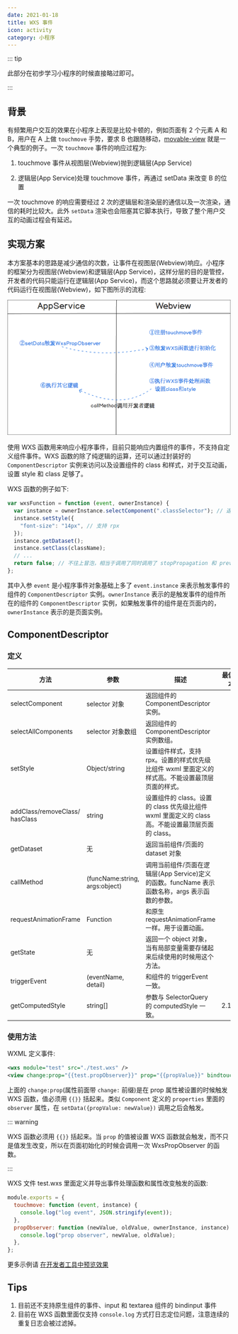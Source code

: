 ```yaml
---
date: 2021-01-18
title: WXS 事件
icon: activity
category: 小程序
---
```


::: tip

此部分在初步学习小程序的时候直接略过即可。

:::

## 背景

有频繁用户交互的效果在小程序上表现是比较卡顿的，例如页面有 2 个元素 A 和 B，用户在 A 上做 `touchmove` 手势，要求 B 也跟随移动，[movable-view](https://developers.weixin.qq.com/miniprogram/dev/component/movable-view.html) 就是一个典型的例子。一次 `touchmove` 事件的响应过程为:

1. touchmove 事件从视图层(Webview)抛到逻辑层(App Service)

1. 逻辑层(App Service)处理 touchmove 事件，再通过 setData 来改变 B 的位置

一次 touchmove 的响应需要经过 2 次的逻辑层和渲染层的通信以及一次渲染，通信的耗时比较大。此外 `setData` 渲染也会阻塞其它脚本执行，导致了整个用户交互的动画过程会有延迟。

## 实现方案

本方案基本的思路是减少通信的次数，让事件在视图层(Webview)响应。小程序的框架分为视图层(Webview)和逻辑层(App Service)，这样分层的目的是管控，开发者的代码只能运行在逻辑层(App Service)，而这个思路就必须要让开发者的代码运行在视图层(Webview)，如下图所示的流程:

![流程演示](./assets/interative-model.png)

使用 WXS 函数用来响应小程序事件，目前只能响应内置组件的事件，不支持自定义组件事件。WXS 函数的除了纯逻辑的运算，还可以通过封装好的 `ComponentDescriptor` 实例来访问以及设置组件的 class 和样式，对于交互动画，设置 style 和 class 足够了。

WXS 函数的例子如下:

```js
var wxsFunction = function (event, ownerInstance) {
  var instance = ownerInstance.selectComponent(".classSelector"); // 返回组件的实例
  instance.setStyle({
    "font-size": "14px", // 支持 rpx
  });
  instance.getDataset();
  instance.setClass(className);
  // ...
  return false; // 不往上冒泡，相当于调用了同时调用了 stopPropagation 和 preventDefault
};
```

其中入参 `event` 是小程序事件对象基础上多了 `event.instance` 来表示触发事件的组件的 `ComponentDescriptor` 实例。`ownerInstance` 表示的是触发事件的组件所在的组件的 `ComponentDescriptor` 实例，如果触发事件的组件是在页面内的，`ownerInstance` 表示的是页面实例。

## ComponentDescriptor

### 定义

| 方法                           | 参数                           | 描述                                                                                               | 最低版本 |
| ------------------------------ | ------------------------------ | -------------------------------------------------------------------------------------------------- | -------- |
| selectComponent                | selector 对象                  | 返回组件的 ComponentDescriptor 实例。                                                              |          |
| selectAllComponents            | selector 对象数组              | 返回组件的 ComponentDescriptor 实例数组。                                                          |          |
| setStyle                       | Object/string                  | 设置组件样式，支持 rpx。设置的样式优先级比组件 wxml 里面定义的样式高。不能设置最顶层页面的样式。   |          |
| addClass/removeClass/ hasClass | string                         | 设置组件的 class。设置的 class 优先级比组件 wxml 里面定义的 class 高。不能设置最顶层页面的 class。 |          |
| getDataset                     | 无                             | 返回当前组件/页面的 dataset 对象                                                                   |          |
| callMethod                     | (funcName:string, args:object) | 调用当前组件/页面在逻辑层(App Service)定义的函数。funcName 表示函数名称，args 表示函数的参数。     |          |
| requestAnimationFrame          | Function                       | 和原生 requestAnimationFrame 一样。用于设置动画。                                                  |          |
| getState                       | 无                             | 返回一个 object 对象，当有局部变量需要存储起来后续使用的时候用这个方法。                           |          |
| triggerEvent                   | (eventName, detail)            | 和组件的 triggerEvent 一致。                                                                       |          |
| getComputedStyle               | string[]                       | 参数与 SelectorQuery 的 computedStyle 一致。                                                       | 2.11.2   |

### 使用方法

WXML 定义事件:

```xml
<wxs module="test" src="./test.wxs" />
<view change:prop="{{test.propObserver}}" prop="{{propValue}}" bindtouchmove="{{test.touchmove}}" class="movable" />
```

上面的 `change:prop`(属性前面带 `change:` 前缀)是在 prop 属性被设置的时候触发 WXS 函数，值必须用 `{{}}` 括起来。类似 `Component` 定义的 `properties` 里面的 `observer` 属性，在 `setData({propValue: newValue})` 调用之后会触发。

::: warning

WXS 函数必须用 `{{}}` 括起来。当 `prop` 的值被设置 WXS 函数就会触发，而不只是值发生改变，所以在页面初始化的时候会调用一次 WxsPropObserver 的函数。

:::

WXS 文件 test.wxs 里面定义并导出事件处理函数和属性改变触发的函数:

```js
module.exports = {
  touchmove: function (event, instance) {
    console.log("log event", JSON.stringify(event));
  },
  propObserver: function (newValue, oldValue, ownerInstance, instance) {
    console.log("prop observer", newValue, oldValue);
  },
};
```

更多示例请 [在开发者工具中预览效果](https://developers.weixin.qq.com/s/L1G0Dkmc7G8a)

## Tips

1. 目前还不支持原生组件的事件、input 和 textarea 组件的 bindinput 事件
1. 目前在 WXS 函数里面仅支持 `console.log` 方式打日志定位问题，注意连续的重复日志会被过滤掉。
